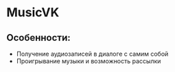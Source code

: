 # MusicVK
## Особенности:
* Получение аудиозаписей в диалоге с самим собой
* Проигрывание музыки и возможность рассылки
